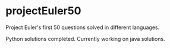 # projectEuler50

Project Euler's first 50 questions solved in different languages.

Python solutions completed.
Currently working on java solutions.
